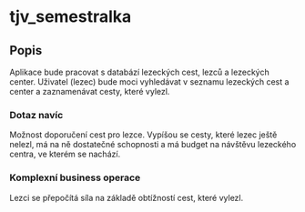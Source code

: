 # tjv_semestralka

## Popis

Aplikace bude pracovat s databází lezeckých cest, lezců a lezeckých center. Uživatel (lezec) bude moci vyhledávat v seznamu lezeckých cest a center a zaznamenávat cesty, které vylezl.

### Dotaz navíc
Možnost doporučení cest pro lezce. Vypíšou se cesty, které lezec ještě nelezl, má na ně dostatečné schopnosti a má budget na návštěvu lezeckého centra, ve kterém se nachází.

### Komplexní business operace
Lezci se přepočítá síla na základě obtížností cest, které vylezl.

